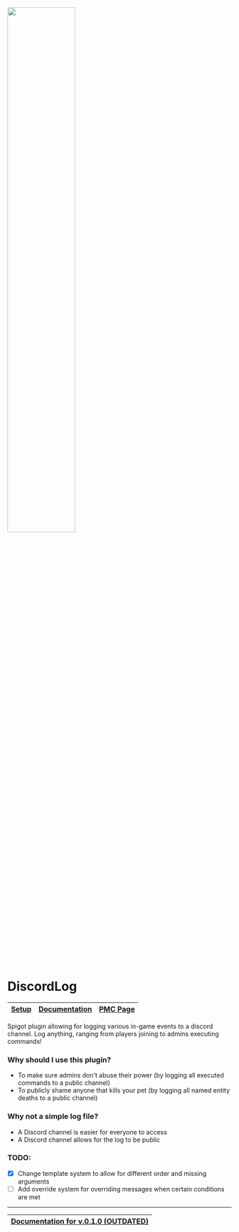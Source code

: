 <img src="https://user-images.githubusercontent.com/110129491/192145819-4ce8be71-1b28-404b-8217-a192fd93c93c.png" width=55%>

# DiscordLog
| [Setup](https://github.com/TheFloatingPixel/DiscordLog/wiki/Setup) | [Documentation](https://github.com/TheFloatingPixel/DiscordLog/wiki) | [PMC Page](https://www.planetminecraft.com/mod/discordlog/)
|--|--|--|

Spigot plugin allowing for logging various in-game events to a discord channel. Log anything, ranging from players joining to admins executing commands!

### Why should I use this plugin?
- To make sure admins don't abuse their power (by logging all executed commands to a public channel)
- To publicly shame anyone that kills your pet (by logging all named entity deaths to a public channel)

### Why not a simple log file?
- A Discord channel is easier for everyone to access
- A Discord channel allows for the log to be public

### TODO:
- [X] Change template system to allow for different order and missing arguments
- [ ] Add override system for overriding messages when certain conditions are met

------

| [Documentation for v.0.1.0 (OUTDATED)](https://github.com/TheFloatingPixel/DiscordLog/wiki/v0.1.0-Documentation) |
|-|
